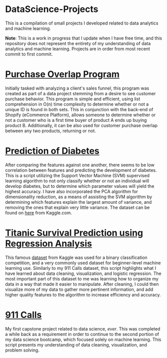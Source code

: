 # DataScience-Projects
This is a compilation of small projects I developed related to data analytics and machine learning.

**Note**: This is a work in progress that I update when I have free time, and this repository does not represent the entirety of my understanding of data analytics and machine learning. Projects are in order from most recent commit to first commit.

# [Purchase Overlap Program](https://github.com/MilanDean/DataScience-Projects/blob/master/fastOverlap_purchases.py)
Initially tasked with analyzing a client's sales funnel, this program was created as part of a data project stemming from a desire to see customer purchase behavior. This program is simple and efficient, using list comprehension in O(n) time complexity to determine whether or not a unique ID is found in both sets. This in conjunction with the back-end of Shopify (eCommerce Platform), allows someone to determine whether or not a customer who is a first time buyer of product A ends up buying product B. Additionally, it can be also used for customer purchase overlap between any two products, returning or not.


# [Prediction of Diabetes](https://github.com/MilanDean/DataScience-Projects/blob/master/Prediction%20of%20Diabetes.ipynb)
After comparing the features against one another, there seems to be low correlation between features and predicting the development of diabetes.
This is a script utilizing the Support Vector Machine (SVM) supervised learning algorithm to not only classify whether or not an individual will develop diabetes, but to determine which parameter values will yield the highest accuracy.
I have also incorporated the PCA algorithm for dimensionality reduction, as a means of assisting the SVM algorithm by determining which features explain the largest amount of variance, and removing the ones that explain very little variance. 
The dataset can be found on [here](https://www.kaggle.com/uciml/pima-indians-diabetes-database) from Kaggle.com.


# [Titanic Survival Prediction using Regression Analysis](https://github.com/MilanDean/DataScience-Projects/blob/master/Titanic%20Regression%20Analysis/Titanic%20Survival%20Prediction%20(Data%20Cleaning%20and%20Visualization).ipynb)
This famous [dataset](https://www.kaggle.com/c/titanic) from Kaggle was used for a binary classification competition, and a very commonly used dataset for beginner-level
machine learning use. Similarly to my 911 Calls dataset, this script highlights what I have learned about data cleaning, visualization, and logistic regression.
The most important part of this dataset to me was learning how to organize my data in a way that made it easier to manipulate. After cleaning, I could then visualize more of my data to gather more pertinent information, and add higher quality features to the algorithm to increase efficiency and accuracy.


# [911 Calls](https://github.com/MilanDean/DataScience-Projects/blob/master/911%20Calls/DataCleaning911CallsCapstoneProject.ipynb)
My first capstone project related to data science, *ever*. This was completed a while back as a requirement in order to continue to the second portion of my data science bootcamp, which focused solely on machine learning.
This script presents my understanding of data cleaning, visualization, and problem solving.
